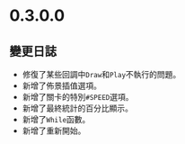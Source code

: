 # 0.3.0.0

## 變更日誌

- 修復了某些回調中`Draw`和`Play`不執行的問題。
- 新增了佈景插值選項。
- 新增了關卡的特別`#SPEED`選項。
- 新增了最終統計的百分比顯示。
- 新增了`While`函數。
- 新增了重新開始。

